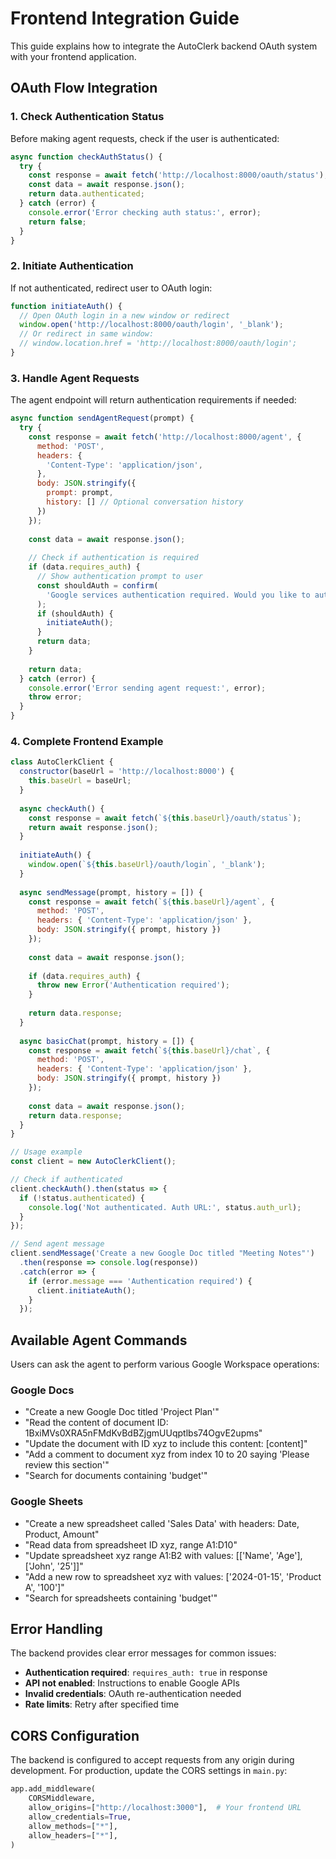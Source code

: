 # Frontend Integration Guide

This guide explains how to integrate the AutoClerk backend OAuth system with your frontend application.

## OAuth Flow Integration

### 1. Check Authentication Status

Before making agent requests, check if the user is authenticated:

```javascript
async function checkAuthStatus() {
  try {
    const response = await fetch('http://localhost:8000/oauth/status');
    const data = await response.json();
    return data.authenticated;
  } catch (error) {
    console.error('Error checking auth status:', error);
    return false;
  }
}
```

### 2. Initiate Authentication

If not authenticated, redirect user to OAuth login:

```javascript
function initiateAuth() {
  // Open OAuth login in a new window or redirect
  window.open('http://localhost:8000/oauth/login', '_blank');
  // Or redirect in same window:
  // window.location.href = 'http://localhost:8000/oauth/login';
}
```

### 3. Handle Agent Requests

The agent endpoint will return authentication requirements if needed:

```javascript
async function sendAgentRequest(prompt) {
  try {
    const response = await fetch('http://localhost:8000/agent', {
      method: 'POST',
      headers: {
        'Content-Type': 'application/json',
      },
      body: JSON.stringify({
        prompt: prompt,
        history: [] // Optional conversation history
      })
    });
    
    const data = await response.json();
    
    // Check if authentication is required
    if (data.requires_auth) {
      // Show authentication prompt to user
      const shouldAuth = confirm(
        'Google services authentication required. Would you like to authenticate now?'
      );
      if (shouldAuth) {
        initiateAuth();
      }
      return data;
    }
    
    return data;
  } catch (error) {
    console.error('Error sending agent request:', error);
    throw error;
  }
}
```

### 4. Complete Frontend Example

```javascript
class AutoClerkClient {
  constructor(baseUrl = 'http://localhost:8000') {
    this.baseUrl = baseUrl;
  }
  
  async checkAuth() {
    const response = await fetch(`${this.baseUrl}/oauth/status`);
    return await response.json();
  }
  
  initiateAuth() {
    window.open(`${this.baseUrl}/oauth/login`, '_blank');
  }
  
  async sendMessage(prompt, history = []) {
    const response = await fetch(`${this.baseUrl}/agent`, {
      method: 'POST',
      headers: { 'Content-Type': 'application/json' },
      body: JSON.stringify({ prompt, history })
    });
    
    const data = await response.json();
    
    if (data.requires_auth) {
      throw new Error('Authentication required');
    }
    
    return data.response;
  }
  
  async basicChat(prompt, history = []) {
    const response = await fetch(`${this.baseUrl}/chat`, {
      method: 'POST',
      headers: { 'Content-Type': 'application/json' },
      body: JSON.stringify({ prompt, history })
    });
    
    const data = await response.json();
    return data.response;
  }
}

// Usage example
const client = new AutoClerkClient();

// Check if authenticated
client.checkAuth().then(status => {
  if (!status.authenticated) {
    console.log('Not authenticated. Auth URL:', status.auth_url);
  }
});

// Send agent message
client.sendMessage('Create a new Google Doc titled "Meeting Notes"')
  .then(response => console.log(response))
  .catch(error => {
    if (error.message === 'Authentication required') {
      client.initiateAuth();
    }
  });
```

## Available Agent Commands

Users can ask the agent to perform various Google Workspace operations:

### Google Docs
- "Create a new Google Doc titled 'Project Plan'"
- "Read the content of document ID: 1BxiMVs0XRA5nFMdKvBdBZjgmUUqptlbs74OgvE2upms"
- "Update the document with ID xyz to include this content: [content]"
- "Add a comment to document xyz from index 10 to 20 saying 'Please review this section'"
- "Search for documents containing 'budget'"

### Google Sheets
- "Create a new spreadsheet called 'Sales Data' with headers: Date, Product, Amount"
- "Read data from spreadsheet ID xyz, range A1:D10"
- "Update spreadsheet xyz range A1:B2 with values: [['Name', 'Age'], ['John', '25']]"
- "Add a new row to spreadsheet xyz with values: ['2024-01-15', 'Product A', '100']"
- "Search for spreadsheets containing 'budget'"

## Error Handling

The backend provides clear error messages for common issues:

- **Authentication required**: `requires_auth: true` in response
- **API not enabled**: Instructions to enable Google APIs
- **Invalid credentials**: OAuth re-authentication needed
- **Rate limits**: Retry after specified time

## CORS Configuration

The backend is configured to accept requests from any origin during development. For production, update the CORS settings in `main.py`:

```python
app.add_middleware(
    CORSMiddleware,
    allow_origins=["http://localhost:3000"],  # Your frontend URL
    allow_credentials=True,
    allow_methods=["*"],
    allow_headers=["*"],
)
```
